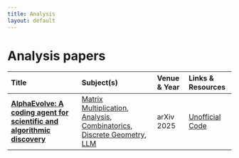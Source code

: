 ```yaml
---
title: Analysis
layout: default
---
```


# Analysis papers

| Title | Subject(s) | Venue & Year | Links & Resources |
| :--- | :--- | :--- | :--- |
| **[AlphaEvolve: A coding agent for scientific and algorithmic discovery](https://arxiv.org/abs/2506.13131)** | [Matrix Multiplication](matrix-multiplication.md), [Analysis](analysis.md), [Combinatorics](combinatorics.md), [Discrete Geometry](discrete-geometry.md), [LLM](llm.md) | arXiv 2025 | [Unofficial Code](https://github.com/codelion/openevolve) |